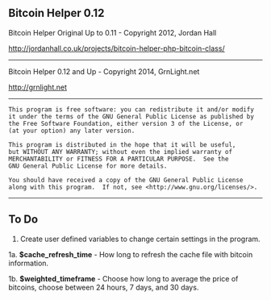 Bitcoin Helper 0.12
-------------------

Bitcoin Helper Original Up to 0.11 - Copyright 2012, Jordan Hall

http://jordanhall.co.uk/projects/bitcoin-helper-php-bitcoin-class/

------------------------------------------------------------------

Bitcoin Helper 0.12 and Up - Copyright 2014, GrnLight.net

http://grnlight.net

-------------------

    This program is free software: you can redistribute it and/or modify
    it under the terms of the GNU General Public License as published by
    the Free Software Foundation, either version 3 of the License, or
    (at your option) any later version.

    This program is distributed in the hope that it will be useful,
    but WITHOUT ANY WARRANTY; without even the implied warranty of
    MERCHANTABILITY or FITNESS FOR A PARTICULAR PURPOSE.  See the
    GNU General Public License for more details.

    You should have received a copy of the GNU General Public License
    along with this program.  If not, see <http://www.gnu.org/licenses/>.

-------------------------------------------------------------------------

To Do
-----
1. Create user defined variables to change certain settings in the program.

1a. **$cache_refresh_time** - How long to refresh the cache file with bitcoin information.

1b. **$weighted_timeframe** - Choose how long to average the price of bitcoins, choose between 24 hours, 7 days, and 30 days.

